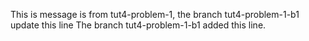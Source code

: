 This is message is from tut4-problem-1, the branch tut4-problem-1-b1 update this line 
The branch tut4-problem-1-b1 added this line.
